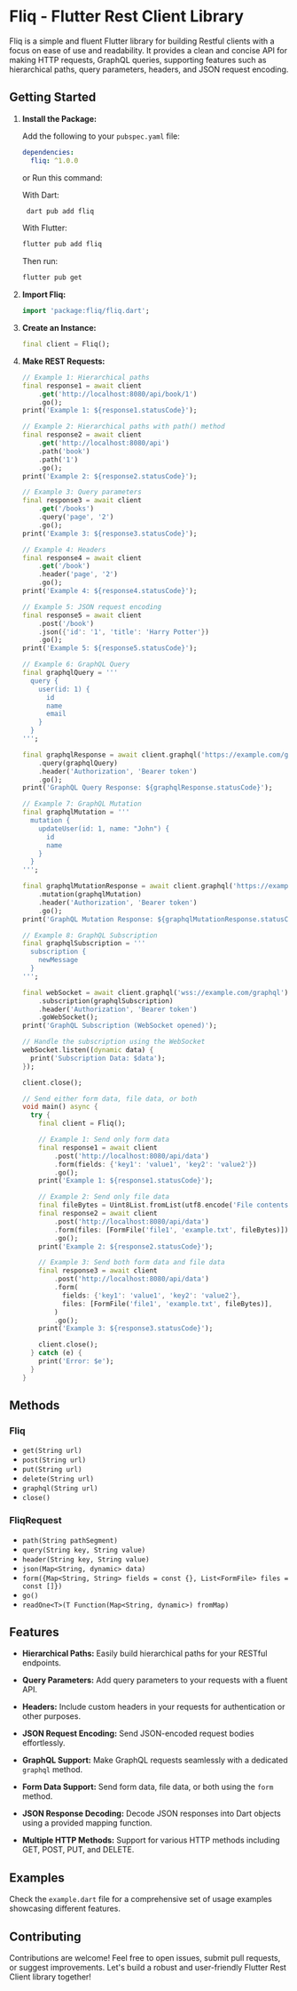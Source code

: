 # Fliq - Flutter Rest Client Library

Fliq is a simple and fluent Flutter library for building Restful clients with a focus on ease of use and readability. It provides a clean and concise API for making HTTP requests, GraphQL queries, supporting features such as hierarchical paths, query parameters, headers, and JSON request encoding.

## Getting Started

1. **Install the Package:**

   Add the following to your `pubspec.yaml` file:

   ```yaml
   dependencies:
     fliq: ^1.0.0
   ```

   or
   Run this command:

   With Dart:

   ```bash
    dart pub add fliq
   ```

   With Flutter:

   ```bash
   flutter pub add fliq
   ```

   Then run:

   ```bash
   flutter pub get
   ```

2. **Import Fliq:**

   ```dart
   import 'package:fliq/fliq.dart';
   ```

3. **Create an Instance:**

   ```dart
   final client = Fliq();
   ```

4. **Make REST Requests:**

   ```dart
   // Example 1: Hierarchical paths
   final response1 = await client
       .get('http://localhost:8080/api/book/1')
       .go();
   print('Example 1: ${response1.statusCode}');

   // Example 2: Hierarchical paths with path() method
   final response2 = await client
       .get('http://localhost:8080/api')
       .path('book')
       .path('1')
       .go();
   print('Example 2: ${response2.statusCode}');

   // Example 3: Query parameters
   final response3 = await client
       .get('/books')
       .query('page', '2')
       .go();
   print('Example 3: ${response3.statusCode}');

   // Example 4: Headers
   final response4 = await client
       .get('/book')
       .header('page', '2')
       .go();
   print('Example 4: ${response4.statusCode}');

   // Example 5: JSON request encoding
   final response5 = await client
       .post('/book')
       .json({'id': '1', 'title': 'Harry Potter'})
       .go();
   print('Example 5: ${response5.statusCode}');

   // Example 6: GraphQL Query
   final graphqlQuery = '''
     query {
       user(id: 1) {
         id
         name
         email
       }
     }
   ''';

   final graphqlResponse = await client.graphql('https://example.com/graphql')
       .query(graphqlQuery)
       .header('Authorization', 'Bearer token')
       .go();
   print('GraphQL Query Response: ${graphqlResponse.statusCode}');

   // Example 7: GraphQL Mutation
   final graphqlMutation = '''
     mutation {
       updateUser(id: 1, name: "John") {
         id
         name
       }
     }
   ''';

   final graphqlMutationResponse = await client.graphql('https://example.com/graphql')
       .mutation(graphqlMutation)
       .header('Authorization', 'Bearer token')
       .go();
   print('GraphQL Mutation Response: ${graphqlMutationResponse.statusCode}');

   // Example 8: GraphQL Subscription
   final graphqlSubscription = '''
     subscription {
       newMessage
     }
   ''';

   final webSocket = await client.graphql('wss://example.com/graphql')
       .subscription(graphqlSubscription)
       .header('Authorization', 'Bearer token')
       .goWebSocket();
   print('GraphQL Subscription (WebSocket opened)');

   // Handle the subscription using the WebSocket
   webSocket.listen((dynamic data) {
     print('Subscription Data: $data');
   });

   client.close();
   ```

   ```dart
   // Send either form data, file data, or both
   void main() async {
     try {
       final client = Fliq();

       // Example 1: Send only form data
       final response1 = await client
           .post('http://localhost:8080/api/data')
           .form(fields: {'key1': 'value1', 'key2': 'value2'})
           .go();
       print('Example 1: ${response1.statusCode}');

       // Example 2: Send only file data
       final fileBytes = Uint8List.fromList(utf8.encode('File contents'));
       final response2 = await client
           .post('http://localhost:8080/api/data')
           .form(files: [FormFile('file1', 'example.txt', fileBytes)])
           .go();
       print('Example 2: ${response2.statusCode}');

       // Example 3: Send both form data and file data
       final response3 = await client
           .post('http://localhost:8080/api/data')
           .form(
             fields: {'key1': 'value1', 'key2': 'value2'},
             files: [FormFile('file1', 'example.txt', fileBytes)],
           )
           .go();
       print('Example 3: ${response3.statusCode}');

       client.close();
     } catch (e) {
       print('Error: $e');
     }
   }
   ```

## Methods

### Fliq

- `get(String url)`
- `post(String url)`
- `put(String url)`
- `delete(String url)`
- `graphql(String url)`
- `close()`

### FliqRequest

- `path(String pathSegment)`
- `query(String key, String value)`
- `header(String key, String value)`
- `json(Map<String, dynamic> data)`
- `form({Map<String, String> fields = const {}, List<FormFile> files = const []})`
- `go()`
- `readOne<T>(T Function(Map<String, dynamic>) fromMap)`


## Features

- **Hierarchical Paths:** Easily build hierarchical paths for your RESTful endpoints.

- **Query Parameters:** Add query parameters to your requests with a fluent API.

- **Headers:** Include custom headers in your requests for authentication or other purposes.

- **JSON Request Encoding:** Send JSON-encoded request bodies effortlessly.

- **GraphQL Support:** Make GraphQL requests seamlessly with a dedicated `graphql` method.

- **Form Data Support:** Send form data, file data, or both using the `form` method.

- **JSON Response Decoding:** Decode JSON responses into Dart objects using a provided mapping function.

- **Multiple HTTP Methods:** Support for various HTTP methods including GET, POST, PUT, and DELETE.

## Examples

Check the `example.dart` file for a comprehensive set of usage examples showcasing different features.

## Contributing

Contributions are welcome! Feel free to open issues, submit pull requests, or suggest improvements. Let's build a robust and user-friendly Flutter Rest Client library together!
